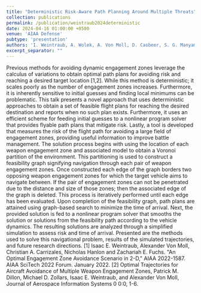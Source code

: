 ```yaml
---
title: "Deterministic Risk-Aware Path Planning Around Multiple Threats"
collection: publications
permalink: /publication/weintraub2024deterministic
date: 2024-04-16 01:00:00 +0500
venue: 'AIAA Defense'
pubtype: 'presentation'
authors: 'I. Weintraub, A. Wolek, A. Von Moll, D. Casbeer, S. G. Manyam'
excerpt_separator: ""
---
```

Previous methods for avoiding dynamic engagement zones leverage the calculus of variations to obtain optimal path plans for avoiding risk and reaching a desired target location [1,2]. While this method is deterministic; it scales poorly as the number of engagement zones increases. Furthermore, it is inherently sensitive to initial guesses and finding local minimums can be problematic. This talk presents a novel approach that uses deterministic approaches to obtain a set of feasible flight plans for reaching the desired destination and reports when no such plan exists. Furthermore, it uses an efficient scheme for feeding initial guesses to a nonlinear program solver that provides flyable path plans that mitigate risk. Lastly, a tool is developed that measures the risk of the flight path for avoiding a large field of engagement zones, providing useful information to improve battle management.
The solution process begins with using the location of each weapon engagement zone and associated model to obtain a Voronoi partition of the environment. This partitioning is used to construct a feasibility graph signifying navigation through each pair of weapon engagement zones. Once constructed each edge of the graph borders two opposing weapon engagement zones for which the target vehicle aims to navigate between. If the pair of engagement zones can not be penetrated due to the distance and size of those zones; then the associated edge of the graph is deleted. This process is iteratively performed until each edge has been evaluated. Upon completion of the feasibility graph, path plans are attained using graph-based search to minimize the time of arrival. Next, the provided solution is fed to a nonlinear program solver that smooths the solution or solutions from the feasibility path according to the vehicle dynamics. The resulting solutions are analyzed through a simplified simulation to assess risk and time of arrival. 
Presented are the methods used to solve this navigational problem, results of the simulated trajectories, and future research directions.
[1] Isaac E. Weintraub, Alexander Von Moll, Christian A. Carrizales, Nicholas Hanlon and Zachariah E. Fuchs. &quot;An Optimal Engagement Zone Avoidance Scenario in 2-D,&quot; AIAA 2022-1587. AIAA SciTech 2022 Forum. January 2022.
[2] Optimal Trajectories for Aircraft Avoidance of Multiple Weapon Engagement Zones, Patrick M. Dillon, Michael D. Zollars, Isaac E. Weintraub, and Alexander Von Moll, Journal of Aerospace Information Systems 0 0:0, 1-6.
